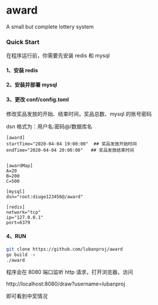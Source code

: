 # award
A small but complete lottery system

### Quick Start

在程序运行前，你需要先安装 redis 和 mysql

#### 1、安装 redis


#### 2、安装并部署 mysql

#### 3、更改 conf/config.toml

修改奖品发放的开始、结束时间，奖品总数、mysql 的账号密码

dsn 格式为：用户名:密码@/数据库名

```
[award]
startTime="2020-04-04 19:00:00"  ## 奖品发放开始时间
endTime="2020-04-04 20:00:00"   ## 奖品发放结束时间


[awardMap]
A=20
B=200
C=500

[mysql]
dsn="root:diuge123456@/award"

[redis]
network="tcp"
ip="127.0.0.1"
port=6379
```

#### 4、RUN

```bash
git clone https://github.com/lubanproj/award
go build -v
./award
```

程序会在 8080 端口监听 http 请求，打开浏览器，访问

http://localhost:8080/draw?username=lubanproj

即可看到中奖情况